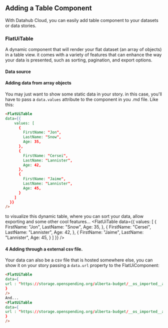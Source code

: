 ## Adding a Table Component

With Datahub Cloud, you can easily add table component to your datasets or data stories.

### FlatUiTable

A dynamic component that will render your flat dataset (an array of objects) in a table view. it comes with a variety of features that can enhance the way your data is presented, such as sorting, pagination, and export options.

#### Data source

#### Adding data from array objects

You may just want to show some static data in your story. in this case, you'll have to pass a `data.values` attribute to the component in you .md file. Like this:

```md
<FlatUiTable
data={{
    values: [
      {
        FirstName: "Jon",
        LastName: "Snow",
        Age: 35,
      },
      {
        FirstName: "Cersei",
        LastName: "Lannister",
        Age: 42,
      },
      {
        FirstName: "Jaime",
        LastName: "Lannister",
        Age: 45,
      }
    ]
  }}
/>
```

to visualize this dynamic table, where you can sort your data, allow exporting and some other cool features...
<FlatUiTable
data={{
    values: [
      {
        FirstName: "Jon",
        LastName: "Snow",
        Age: 35,
      },
      {
        FirstName: "Cersei",
        LastName: "Lannister",
        Age: 42,
      },
      {
        FirstName: "Jaime",
        LastName: "Lannister",
        Age: 45,
      }
    ]
  }}
/>

#### 4 Adding through a external csv file.

Your data can also be a csv file that is hosted somewhere else, you can show it on your story passing a `data.url` property to the FlatUiComponent:

```md
<FlatUiTable
data={
url : "https://storage.openspending.org/alberta-budget/__os_imported__alberta_total.csv"
}
/>
And...
<FlatUiTable
data={
url : "https://storage.openspending.org/alberta-budget/__os_imported__alberta_total.csv"
}
/>
```
